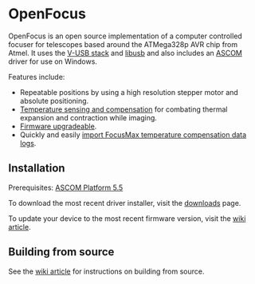 OpenFocus
=========
OpenFocus is an open source implementation of a computer controlled focuser for
telescopes based around the ATMega328p AVR chip from Atmel. It uses
the [V-USB stack][vusb] and [libusb][libusb] and also includes an
[ASCOM][ascom] driver for use on Windows.

Features include:

* Repeatable positions by using a high resolution stepper motor and absolute positioning.
* [Temperature sensing and compensation][wiki:tempcomp] for combating thermal expansion and contraction while imaging.
* [Firmware upgradeable][wiki:updatefirmware].
* Quickly and easily [import FocusMax temperature compensation data logs][wiki:tempcomp].

Installation
------------

Prerequisites: [ASCOM Platform 5.5][ascom]

To download the most recent driver installer, visit the [downloads][downloads] page.

To update your device to the most recent firmware version, visit the [wiki article][wiki:updatefirmware].


Building from source
-------------------
See the [wiki article][wiki:build] for instructions on building from source.

[vusb]:http://www.obdev.at/products/vusb/index.html
[libusb]:http://www.libusb.org/
[winavr]:http://winavr.sourceforge.net/
[crosspack]:http://www.obdev.at/products/crosspack/index.html
[msys]:http://www.mingw.org/wiki/MSYS
[ascom]:http://ascom-standards.org/
[c#]:http://www.microsoft.com/express/Downloads/#2008-Visual-CS
[downloads]:https://github.com/CortexAstronomy/OpenFocus/downloads
[wiki:build]:https://github.com/CortexAstronomy/OpenFocus/wiki/Building
[wiki:updatefirmware]:https://github.com/CortexAstronomy/OpenFocus/wiki/HowTo%3A-Update-Firmware
[wiki:tempcomp]:https://github.com/CortexAstronomy/OpenFocus/wiki/HowTo%3A-Temperature-Compensation